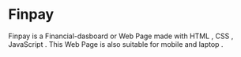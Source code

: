 # Finpay
Finpay is a Financial-dasboard or Web Page made with HTML , CSS , JavaScript . This Web Page is also suitable for mobile and laptop . 
